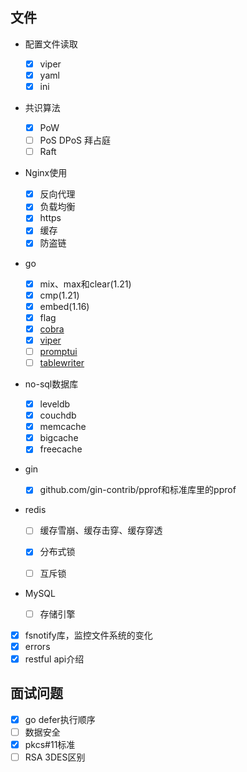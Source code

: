 ## 文件

- 配置文件读取

  - [x] viper
  - [x] yaml
  - [x] ini

- 共识算法

  - [x] PoW
  - [ ] PoS DPoS 拜占庭
  - [ ] Raft

- Nginx使用

  - [x] 反向代理
  - [x] 负载均衡
  - [x] https
  - [x] 缓存
  - [x] 防盗链

- go 
  - [x] mix、max和clear(1.21)
  - [x] cmp(1.21)
  - [x] embed(1.16)
  - [x] flag
  - [x] [cobra](https://github.com/spf13/cobra)
  - [x] [viper](https://github.com/spf13/viper)
  - [ ] [promptui](https://github.com/manifoldco/promptui)
  - [ ] [tablewriter](https://github.com/olekukonko/tablewriter)
  
- no-sql数据库

  - [x] leveldb
  - [x] couchdb
  - [x] memcache
  - [x] bigcache
  - [x] freecache

- gin

  - [x] github.com/gin-contrib/pprof和标准库里的pprof

- redis
  - [ ] 缓存雪崩、缓存击穿、缓存穿透

  - [x] 分布式锁

  - [ ] 互斥锁

- MySQL
  - [ ] 存储引擎

- [x] fsnotify库，监控文件系统的变化
- [x] errors 
- [x] restful api介绍

## 面试问题

- [x] go defer执行顺序
- [ ] 数据安全
- [x] pkcs#11标准
- [ ] RSA 3DES区别
